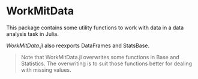 # WorkMitData

This package contains some utility functions to work with data in a data analysis task in Julia.

*WorkMitData.jl* also reexports DataFrames and StatsBase.

> Note that WorkMitData.jl overwrites some functions in Base and Statistics. The overwriting is to suit those functions better for dealing with missing values.
